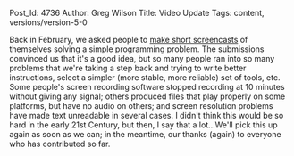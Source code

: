 Post_Id: 4736
Author: Greg Wilson
Title: Video Update
Tags: content, versions/version-5-0

<p>Back in February, we asked people to <a href="|filename|2012-02-22-watch-me-trial-run.md">make short screencasts</a> of themselves solving a simple programming problem. The submissions convinced us that it's a good idea, but so many people ran into so many problems that we're taking a step back and trying to write better instructions, select a simpler (more stable, more reliable) set of tools, etc. Some people's screen recording software stopped recording at 10 minutes without giving any signal; others produced files that play properly on some platforms, but have no audio on others; and screen resolution problems have made text unreadable in several cases.  I didn't think this would be so hard in the early 21st Century, but then, I say that a lot...We'll pick this up again as soon as we can; in the meantime, our thanks (again) to everyone who has contributed so far.</p>
